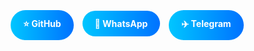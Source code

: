 

<style>
.btn-anim {
  display: inline-block;
  padding: 12px 20px;
  margin: 5px;
  border-radius: 30px;
  background: linear-gradient(to right, #00c6ff, #0072ff);
  color: white;
  text-decoration: none;
  font-weight: bold;
  transition: transform 0.2s ease-in-out;
}
.btn-anim:hover {
  transform: scale(1.1);
}
</style>

<a class="btn-anim" href="https://github.com/El-brayan502" target="_blank">⭐ GitHub</a>
<a class="btn-anim" href="https://wa.me/502XXXXXXXX" target="_blank">📲 WhatsApp</a>
<a class="btn-anim" href="https://t.me/El_brayan502" target="_blank">✈️ Telegram</a>